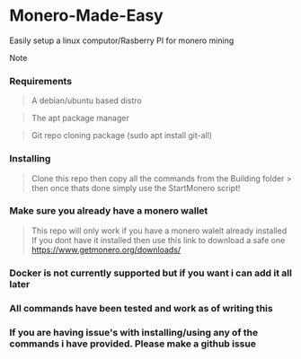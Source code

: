 # Monero-Made-Easy
Easily setup a linux computor/Rasberry PI for monero mining
> [!NOTE] 
### Requirements
> A debian/ubuntu based distro

> The apt package manager

> Git repo cloning package (sudo apt install git-all)

### Installing
> Clone this repo then copy all the commands from the Building folder > then once thats done simply use the StartMonero script!

### Make sure you already have a monero wallet
> This repo will only work if you have a monero walelt already installed
> If you dont have it installed then use this link to download a safe one https://www.getmonero.org/downloads/

### Docker is not currently supported but if you want i can add it all later

### All commands have been tested and work as of writing this

### If you are having issue's with installing/using any of the commands i have provided. Please make a github issue
